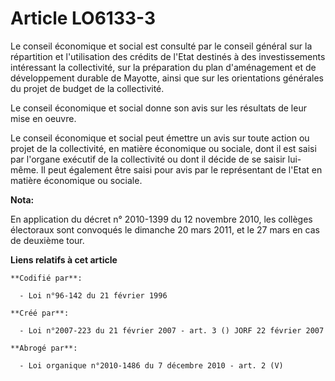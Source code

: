 # Article LO6133-3

Le conseil économique et social est consulté par le conseil général sur la répartition et l'utilisation des crédits de l'Etat
destinés à des investissements intéressant la collectivité, sur la préparation du plan d'aménagement et de développement
durable de Mayotte, ainsi que sur les orientations générales du projet de budget de la collectivité.

Le conseil économique et social donne son avis sur les résultats de leur mise en oeuvre.

Le conseil économique et social peut émettre un avis sur toute action ou projet de la collectivité, en matière économique ou
sociale, dont il est saisi par l'organe exécutif de la collectivité ou dont il décide de se saisir lui-même. Il peut
également être saisi pour avis par le représentant de l'Etat en matière économique ou sociale.

**Nota:**

En application du décret n° 2010-1399 du 12 novembre 2010, les collèges électoraux sont convoqués le dimanche 20 mars 2011,
et le 27 mars en cas de deuxième tour.

**Liens relatifs à cet article**

	**Codifié par**:

	  - Loi n°96-142 du 21 février 1996

	**Créé par**:

	  - Loi n°2007-223 du 21 février 2007 - art. 3 () JORF 22 février 2007

	**Abrogé par**:

	  - Loi organique n°2010-1486 du 7 décembre 2010 - art. 2 (V)
